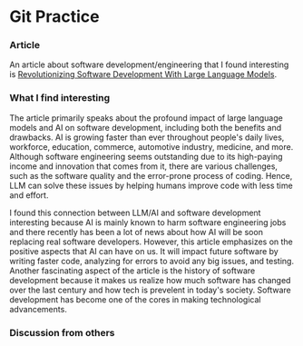 # Git Practice

### Article
An article about software development/engineering that I found interesting is [Revolutionizing Software Development With Large Language Models](https://www.forbes.com/councils/forbestechcouncil/2024/03/20/revolutionizing-software-development-with-large-language-models/). 

### What I find interesting 

The article primarily speaks about the profound impact of large language models and AI on software development, including both the benefits and drawbacks. AI is growing faster than ever throughout people's daily lives, workforce, education, commerce, automotive industry, medicine, and more. Although software engineering seems outstanding due to its high-paying income and innovation that comes from it, there are various challenges, such as the software quality and the error-prone process of coding. Hence, LLM can solve these issues by helping humans improve code with less time and effort. 

I found this connection between LLM/AI and software development interesting because AI is mainly known to harm software engineering jobs and there recently has been a lot of news about how AI will be soon replacing real software developers. However, this article emphasizes on the positive aspects that AI can have on us. It will impact future software by writing faster code, analyzing for errors to avoid any big issues, and testing. Another fascinating aspect of the article is the history of software development because it makes us realize how much software has changed over the last century and how tech is prevelent in today's society. Software development has become one of the cores in making technological advancements. 

### Discussion from others 
